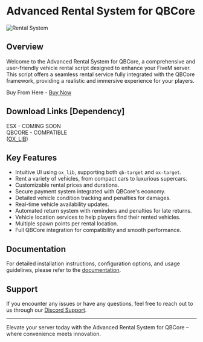 # Advanced Rental System for QBCore

![Rental System](https://dunb17ur4ymx4.cloudfront.net/packages/images/dda4afcb147cac8cbde6039d05aafe9222b26b0c.png)

## Overview

Welcome to the Advanced Rental System for QBCore, a comprehensive and user-friendly vehicle rental script designed to enhance your FiveM server. This script offers a seamless rental service fully integrated with the QBCore framework, providing a realistic and immersive experience for your players.

Buy From Here - [Buy Now](https://hyperscripts.tebex.io/package/6379120)

## Download Links [Dependency]
ESX - COMING SOON <br>
QBCORE - COMPATIBLE <br>
([OX_LIB](https://github.com/overextended/ox_lib))

## Key Features

- Intuitive UI using `ox_lib`, supporting both `qb-target` and `ox-target`.
- Rent a variety of vehicles, from compact cars to luxurious supercars.
- Customizable rental prices and durations.
- Secure payment system integrated with QBCore's economy.
- Detailed vehicle condition tracking and penalties for damages.
- Real-time vehicle availability updates.
- Automated return system with reminders and penalties for late returns.
- Vehicle location services to help players find their rented vehicles.
- Multiple spawn points per rental location.
- Full QBCore integration for compatibility and smooth performance.

## Documentation

For detailed installation instructions, configuration options, and usage guidelines, please refer to the [documentation](https://hyperscriptss.gitbook.io/).

## Support

If you encounter any issues or have any questions, feel free to reach out to us through our [Discord Support](https://discord.gg/57H2HBaHB6).

---

Elevate your server today with the Advanced Rental System for QBCore – where convenience meets innovation.

